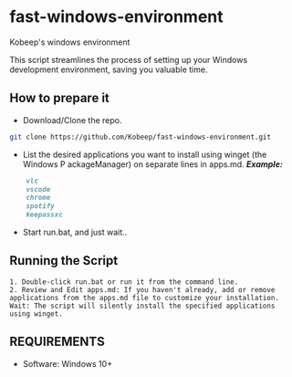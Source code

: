 # fast-windows-environment

Kobeep's windows environment

This script streamlines the process of setting up your Windows development environment, saving you valuable time.

## How to prepare it

- Download/Clone the repo.

```Bash
git clone https://github.com/Kobeep/fast-windows-environment.git
```

- List the desired applications you want to install using winget (the Windows P ackageManager) on separate lines in apps.md.
***Example:***

```markdown
    vlc
    vscode
    chrome
    spotify
    keepassxc
```

- Start run.bat, and just wait..

## Running the Script

    1. Double-click run.bat or run it from the command line.
    2. Review and Edit apps.md: If you haven't already, add or remove applications from the apps.md file to customize your installation.
    Wait: The script will silently install the specified applications using winget.

## REQUIREMENTS

- Software: Windows 10+
